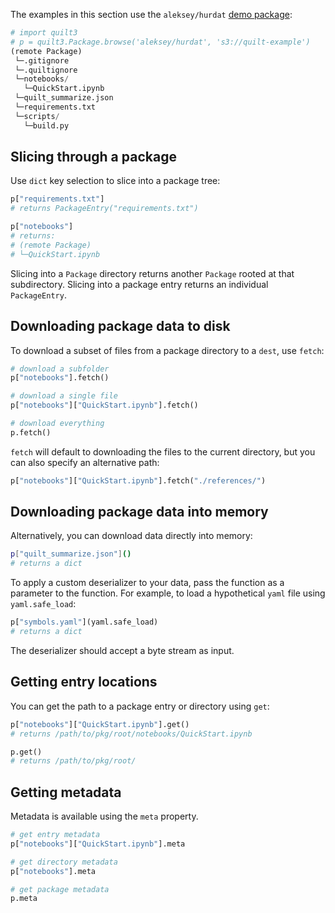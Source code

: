 The examples in this section use the `aleksey/hurdat` [demo package](https://allencell.quiltdata.com/b/quilt-example/tree/aleksey/hurdat/):

```python
# import quilt3
# p = quilt3.Package.browse('aleksey/hurdat', 's3://quilt-example')
(remote Package)
 └─.gitignore
 └─.quiltignore
 └─notebooks/
   └─QuickStart.ipynb
 └─quilt_summarize.json
 └─requirements.txt
 └─scripts/
   └─build.py
```

## Slicing through a package

Use `dict` key selection to slice into a package tree:

```python
p["requirements.txt"]
# returns PackageEntry("requirements.txt")

p["notebooks"]
# returns:
# (remote Package)
# └─QuickStart.ipynb
```

Slicing into a `Package` directory returns another `Package` rooted at that subdirectory. Slicing into a package entry returns an individual `PackageEntry`.

## Downloading package data to disk

To download a subset of files from a package directory to a `dest`, use `fetch`:

```python
# download a subfolder
p["notebooks"].fetch()

# download a single file
p["notebooks"]["QuickStart.ipynb"].fetch()

# download everything
p.fetch()
```

`fetch` will default to downloading the files to the current directory, but you can also specify an alternative path:

```python
p["notebooks"]["QuickStart.ipynb"].fetch("./references/")
```

## Downloading package data into memory

Alternatively, you can download data directly into memory:

```bash
p["quilt_summarize.json"]()
# returns a dict
```

To apply a custom deserializer to your data, pass the function as a parameter to the function. For example, to load a hypothetical `yaml` file using `yaml.safe_load`:

```python
p["symbols.yaml"](yaml.safe_load)
# returns a dict
```

The deserializer should accept a byte stream as input.

## Getting entry locations

You can get the path to a package entry or directory using `get`:

```python
p["notebooks"]["QuickStart.ipynb"].get()
# returns /path/to/pkg/root/notebooks/QuickStart.ipynb

p.get()
# returns /path/to/pkg/root/
```

## Getting metadata

Metadata is available using the `meta` property.

```python
# get entry metadata
p["notebooks"]["QuickStart.ipynb"].meta

# get directory metadata
p["notebooks"].meta

# get package metadata
p.meta
```
